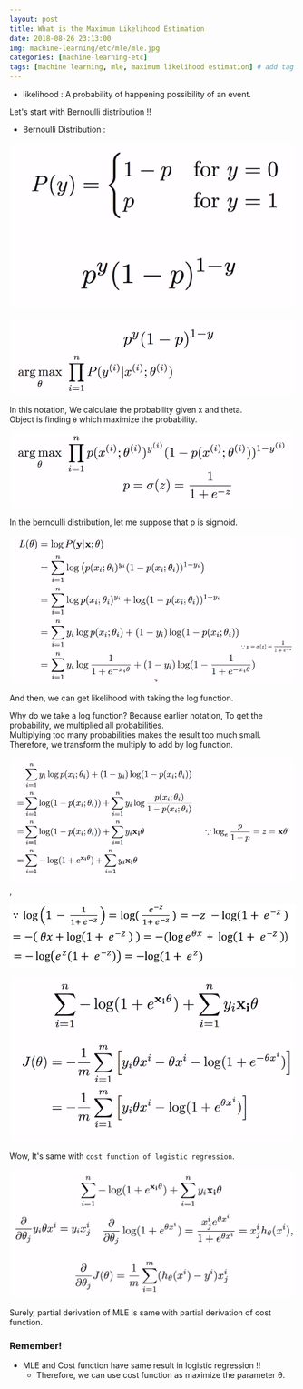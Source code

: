 ```yaml
---
layout: post
title: What is the Maximum Likelihood Estimation 
date: 2018-08-26 23:13:00
img: machine-learning/etc/mle/mle.jpg
categories: [machine-learning-etc] 
tags: [machine learning, mle, maximum likelihood estimation] # add tag
---
```


+ likelihood : A probability of happening possibility of an event.

Let's start with Bernoulli distribution !!

+ Bernoulli Distribution :  

![1](../assets/img/machine-learning/etc/mle/1.PNG)

![2](../assets/img/machine-learning/etc/mle/2.png)

In this notation, We calculate the probability given x and theta. <br>
Object is finding `θ` which maximize the probability.

![3](../assets/img/machine-learning/etc/mle/3.png)

In the bernoulli distribution, let me suppose that p is sigmoid.

![4](../assets/img/machine-learning/etc/mle/4.PNG)

And then, we can get likelihood with taking the log function.

Why do we take a log function? Because earlier notation, To get the probability, we multiplied all probabilities. <br>
Multiplying too many probabilities makes the result too much small. Therefore, we transform the multiply to add by log function. <br>

![5](../assets/img/machine-learning/etc/mle/5.PNG), 

![6](../assets/img/machine-learning/etc/mle/6.png)

![7](../assets/img/machine-learning/etc/mle/7.PNG)

Wow, It's same with `cost function of logistic regression`.

![8](../assets/img/machine-learning/etc/mle/8.PNG)

Surely, partial derivation of MLE is same with partial derivation of cost function.

### Remember! <br>

+ MLE and Cost function have same result in logistic regression !!
    - Therefore, we can use cost function as maximize the parameter θ.